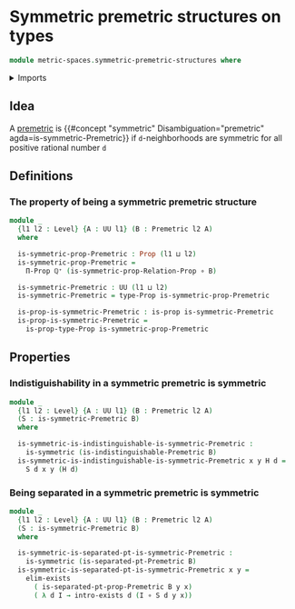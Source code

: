 # Symmetric premetric structures on types

```agda
module metric-spaces.symmetric-premetric-structures where
```

<details><summary>Imports</summary>

```agda
open import elementary-number-theory.positive-rational-numbers

open import foundation.binary-relations
open import foundation.existential-quantification
open import foundation.function-types
open import foundation.identity-types
open import foundation.propositions
open import foundation.universe-levels

open import metric-spaces.premetric-structures
```

</details>

## Idea

A [premetric](metric-spaces.premetric-structures.md) is
{{#concept "symmetric" Disambiguation="premetric" agda=is-symmetric-Premetric}}
if `d`-neighborhoods are symmetric for all positive rational number `d`

## Definitions

### The property of being a symmetric premetric structure

```agda
module _
  {l1 l2 : Level} {A : UU l1} (B : Premetric l2 A)
  where

  is-symmetric-prop-Premetric : Prop (l1 ⊔ l2)
  is-symmetric-prop-Premetric =
    Π-Prop ℚ⁺ (is-symmetric-prop-Relation-Prop ∘ B)

  is-symmetric-Premetric : UU (l1 ⊔ l2)
  is-symmetric-Premetric = type-Prop is-symmetric-prop-Premetric

  is-prop-is-symmetric-Premetric : is-prop is-symmetric-Premetric
  is-prop-is-symmetric-Premetric =
    is-prop-type-Prop is-symmetric-prop-Premetric
```

## Properties

### Indistiguishability in a symmetric premetric is symmetric

```agda
module _
  {l1 l2 : Level} {A : UU l1} (B : Premetric l2 A)
  (S : is-symmetric-Premetric B)
  where

  is-symmetric-is-indistinguishable-is-symmetric-Premetric :
    is-symmetric (is-indistinguishable-Premetric B)
  is-symmetric-is-indistinguishable-is-symmetric-Premetric x y H d =
    S d x y (H d)
```

### Being separated in a symmetric premetric is symmetric

```agda
module _
  {l1 l2 : Level} {A : UU l1} (B : Premetric l2 A)
  (S : is-symmetric-Premetric B)
  where

  is-symmetric-is-separated-pt-is-symmetric-Premetric :
    is-symmetric (is-separated-pt-Premetric B)
  is-symmetric-is-separated-pt-is-symmetric-Premetric x y =
    elim-exists
      ( is-separated-pt-prop-Premetric B y x)
      ( λ d I → intro-exists d (I ∘ S d y x))
```
